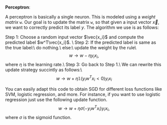 **Perceptron**:

A perceptron is basically a single neuron. This is modeled using a *weight matrix* `w`. Our goal is to update the matrix `w`, so that given a input vector $\vec{x}$, we want to correctly predict its label $y$.
The algorithm we use is as follows:

Step 1: Choose a random input vector $\vec{x_i}$ and compute the predicted label $w^T\vec{x_i}$. \\
Step 2: If the predicted label is same as the true label:\\
          do nothing.\\
        else:\\
          update the weight by the rule\\
          $$w \to w - \eta y_ix_i,$$
          where $\eta$ is the learning rate.\\
Step 3: Go back to Step 1.\\
We can rewrite this update strategy succintly as follows:\\
$$w \to w + \eta \mathbb{1}(y_iw^Tx_i < 0)y_ix_i$$

You can easily adapt this code to obtain SGD for different loss functions like SVM, logistic regression, and more.
For instance, if you want to use logistic regression just use the following update function.
$$w \to w + \eta \sigma(-y_iw^Tx_i)y_ix_i,$$
where $\sigma$ is the sigmoid function.
